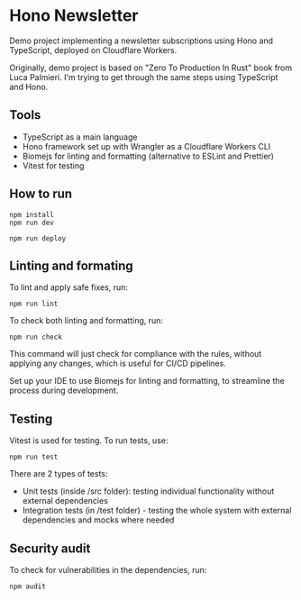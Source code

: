 # Hono Newsletter

Demo project implementing a newsletter subscriptions using Hono and TypeScript,
deployed on Cloudflare Workers.

Originally, demo project is based on "Zero To Production In Rust" book from Luca
Palmieri. I'm trying to get through the same steps using TypeScript and Hono.

## Tools
- TypeScript as a main language
- Hono framework set up with Wrangler as a Cloudflare Workers CLI
- Biomejs for linting and formatting (alternative to ESLint and Prettier)
- Vitest for testing

## How to run
```
npm install
npm run dev
```

```
npm run deploy
```

## Linting and formating

To lint and apply safe fixes, run:
```
npm run lint
```

To check both linting and formatting, run:
```
npm run check
```
This command will just check for compliance with the rules, without applying 
any changes, which is useful for CI/CD pipelines.

Set up your IDE to use Biomejs for linting and formatting, to 
streamline the process during development.

## Testing
Vitest is used for testing. To run tests, use:
```
npm run test
```

There are 2 types of tests:
- Unit tests (inside /src folder): testing individual functionality without external dependencies
- Integration tests (in /test folder) - testing the whole system with external dependencies and mocks where needed

## Security audit

To check for vulnerabilities in the dependencies, run:
```
npm audit
```
